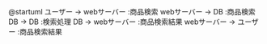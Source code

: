 @startuml
ユーザー -> webサーバー :商品検索
webサーバー -> DB :商品検索
DB -> DB :検索処理
DB -> webサーバー :商品検索結果
webサーバー -> ユーザー :商品検索結果
